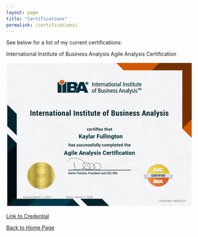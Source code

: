 ```yaml
---
layout: page
title: "Certifications"
permalink: /certifications/
---
```


See below for a list of my current certifications:

International Institute of Business Analysis Agile Analysis Certification

![](../assets/images/IIBA_agile_analysis_certification.png)

[Link to Credential](https://badges.iiba.org/fd885129-069e-4384-a66d-80f106451167)

[Back to Home Page](https://kdfullington.github.io/kdfullington_portfolio/)